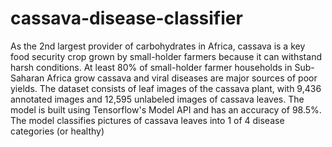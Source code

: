 # cassava-disease-classifier
As the 2nd largest provider of carbohydrates in Africa, cassava is a key food security crop grown by small-holder farmers because it can withstand harsh conditions. At least 80% of small-holder farmer households in Sub-Saharan Africa grow cassava and viral diseases are major sources of poor yields.
The dataset consists of leaf images of the cassava plant, with 9,436 annotated images and 12,595 unlabeled images of cassava leaves.
The model is built using Tensorflow's Model API and has an accuracy of 98.5%. The model classifies pictures of cassava leaves into 1 of 4 disease categories (or healthy)
